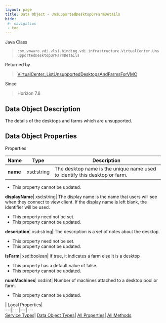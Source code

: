 ```yaml
---
layout: page
title: Data Object - UnsupportedDesktopOrFarmDetails
hide:
 #- navigation
 - toc
---
```






Java Class  
> `com.vmware.vdi.vlsi.binding.vdi.infrastructure.VirtualCenter.UnsupportedDesktopOrFarmDetails`

Returned by  
> [VirtualCenter_ListUnsupportedDesktopsAndFarmsForVMC](vdi.infrastructure.VirtualCenter.md#listUnsupportedDesktopsAndFarmsForVMC)

Since  
> Horizon 7.8


## Data Object Description 

The details of the desktops and farms which are unsupported. 

## Data Object Properties

Properties

Name |  Type |  Description   
---|---|---  
**name**|  xsd:string|  The desktop name is the unique name used to identify this desktop or farm.   


* This property cannot be updated.

  
**displayName**|  xsd:string|  The display name is the name that users will see when they connect to view client. If the display name is left blank, the identifier will be used.   


* This property need not be set.
* This property cannot be updated.

  
**description**|  xsd:string|  The description is a set of notes about the desktop.   


* This property need not be set.
* This property cannot be updated.

  
**isFarm**|  xsd:boolean|  If true, it indicates a farm else it is a desktop   


  * This property has a default value of false.
* This property cannot be updated.

  
**numMachines**|  xsd:int|  Number of machines attached to a desktop pool or farm.   


* This property cannot be updated.

  
  
  
 | Local Properties|   
---|---|---|---  
[Service Types](index-mo_types.md)| [Data Object Types](index-do_types.md)| [All Properties](index-properties.md)| [All Methods](index-methods.md)  
  
  
